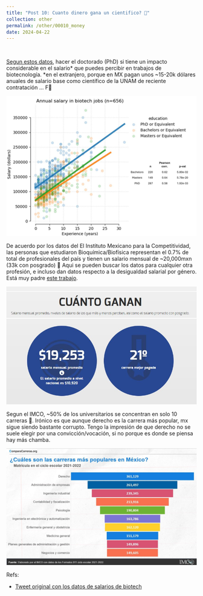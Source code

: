 ```yaml
---
title: "Post 10: Cuanto dinero gana un cientifico? 💸"
collection: other
permalink: /other/00010_money
date: 2024-04-22
---
```


&nbsp;

[Segun estos datos](https://docs.google.com/spreadsheets/d/1G0FmJhkOME_sv66hWmhnZS5qR2KMTY7nzkxksv46bfk/edit?gid=491268892#gid=491268892), hacer el doctorado (PhD) si tiene un impacto considerable en el salario* que puedes percibir en trabajos de biotecnología. 
*en el extranjero, porque en MX pagan unos ~15-20k dólares anuales de salario base como científico de la UNAM de reciente contratación ... F🧐

![img](/images/general/00010_money2.jpg)


De acuerdo por los datos del El Instituto Mexicano para la Competitividad, las personas que estudiaron Bioquímica/Biofísica representan el 0.7% de total de profesionales del país y tienen un salario mensual de ~20,000mxn (33k con posgrado) 🤔
Aqui se pueden buscar los datos para cualquier otra profesión, e incluso dan datos respecto a la desigualdad salarial por género. Está muy padre [este trabajo](https://imco.org.mx/comparacarreras/). 

![img](/images/general/00010_money.jpg)

Segun el IMCO, ~50% de los universitarios se concentran en solo 10 carreras 😬. Irónico es que aunque derecho es la carrera más popular, mx sigue siendo bastante corrupto. Tengo la impresión de que derecho no se suele elegir por una convicción/vocación, si no porque es donde se piensa hay más chamba. 

![img](/images/general/00010_money3.jpg)

Refs: 
* [Tweet original con los datos de salarios de biotech](https://x.com/dr_alphalyrae/status/1782192291899474348)




